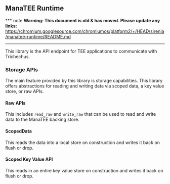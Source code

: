 ## ManaTEE Runtime

*** note
**Warning: This document is old & has moved.  Please update any links:**<br>
https://chromium.googlesource.com/chromiumos/platform2/+/HEAD/sirenia/manatee-runtime/README.md
***

This library is the API endpoint for TEE applications to communicate with
Trichechus.

### Storage APIs

The main feature provided by this library is storage capabilities. This library
offers abstractions for reading and writing data via scoped data, a key value
store, or raw APIs.

#### Raw APIs

This includes `read_raw` and `write_raw` that can be used to read and write
data to the ManaTEE backing store.

#### ScopedData

This reads the data into a local store on construction and writes it back on
flush or drop.

#### Scoped Key Value API

This reads in an entire key value store on construction and writes it back on
flush or drop.

